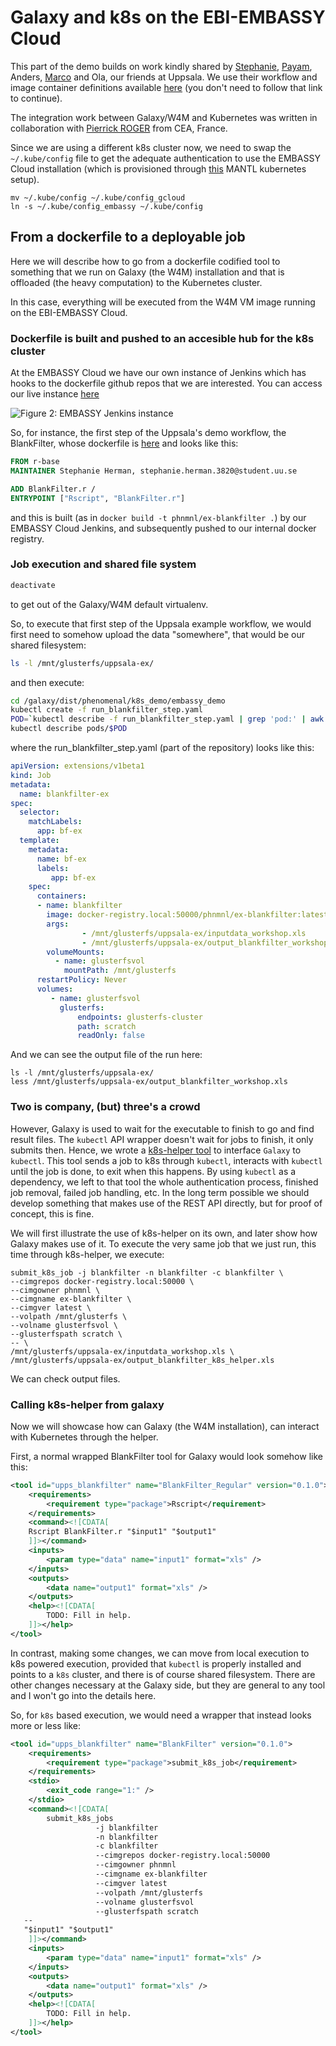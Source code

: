 # Galaxy and k8s on the EBI-EMBASSY Cloud

This part of the demo builds on work kindly shared by [Stephanie](https://github.com/stephanieherman), [Payam](https://github.com/PayamEmami), Anders, [Marco](https://github.com/mcapuccini) and Ola, our friends at Uppsala. We use their workflow and image container definitions available [here](https://github.com/phnmnl/workflow-demo) (you don't need to follow that link to continue).

The integration work between Galaxy/W4M and Kubernetes was written in collaboration with [Pierrick ROGER](https://github.com/pierrickrogermele) from CEA, France.

Since we are using a different k8s cluster now, we need to swap the `~/.kube/config` file to get the adequate authentication to use the EMBASSY Cloud installation (which is provisioned through [this](https://github.com/phnmnl/mantl-kubernetes) MANTL kubernetes setup).

```
mv ~/.kube/config ~/.kube/config_gcloud
ln -s ~/.kube/config_embassy ~/.kube/config
```

## From a dockerfile to a deployable job 

Here we will describe how to go from a dockerfile codified tool to something that we run on Galaxy (the W4M) installation and that is offloaded (the heavy computation) to the Kubernetes cluster.

In this case, everything will be executed from the W4M VM image running on the EBI-EMBASSY Cloud.

### Dockerfile is built and pushed to an accesible hub for the k8s cluster

At the EMBASSY Cloud we have our own instance of Jenkins which has hooks to the dockerfile github repos that we are interested. You can access our live instance [here](http://phenomenal-h2020.eu/jenkins/)

![Figure 2: EMBASSY Jenkins instance]()

So, for instance, the first step of the Uppsala's demo workflow, the BlankFilter, whose dockerfile is [here](https://github.com/phnmnl/workflow-demo/blob/master/BlankFilter/Dockerfile) and looks like this:

```dockerfile
FROM r-base
MAINTAINER Stephanie Herman, stephanie.herman.3820@student.uu.se

ADD BlankFilter.r /
ENTRYPOINT ["Rscript", "BlankFilter.r"] 
```

and this is built (as in `docker build -t phnmnl/ex-blankfilter .`) by our EMBASSY Cloud Jenkins, and subsequently pushed to our internal docker registry.

### Job execution and shared file system  

```bash
deactivate
```
to get out of the Galaxy/W4M default virtualenv.

So, to execute that first step of the Uppsala example workflow, we would first need to somehow upload the data "somewhere", that would be our shared filesystem:

```bash
ls -l /mnt/glusterfs/uppsala-ex/
```

and then execute:

```bash
cd /galaxy/dist/phenomenal/k8s_demo/embassy_demo
kubectl create -f run_blankfilter_step.yaml
POD=`kubectl describe -f run_blankfilter_step.yaml | grep 'pod:' | awk -F'pod: ' '{ print $2 }'`
kubectl describe pods/$POD
```

where the run_blankfilter_step.yaml (part of the repository) looks like this:

```yaml
apiVersion: extensions/v1beta1
kind: Job
metadata:
  name: blankfilter-ex
spec:
  selector:
    matchLabels:
      app: bf-ex
  template:
    metadata:
      name: bf-ex
      labels:
         app: bf-ex
    spec:
      containers:
      - name: blankfilter
        image: docker-registry.local:50000/phnmnl/ex-blankfilter:latest
        args:
                - /mnt/glusterfs/uppsala-ex/inputdata_workshop.xls
                - /mnt/glusterfs/uppsala-ex/output_blankfilter_workshop.xls
        volumeMounts: 
          - name: glusterfsvol
            mountPath: /mnt/glusterfs
      restartPolicy: Never
      volumes: 
         - name: glusterfsvol
           glusterfs: 
               endpoints: glusterfs-cluster
               path: scratch
               readOnly: false
```

And we can see the output file of the run here:

```
ls -l /mnt/glusterfs/uppsala-ex/
less /mnt/glusterfs/uppsala-ex/output_blankfilter_workshop.xls
```

### Two is company, (but) three's a crowd

However, Galaxy is used to wait for the executable to finish to go and find result files. The `kubectl` API wrapper doesn't wait for jobs to finish, it only submits then. Hence, we wrote a [k8s-helper tool](https://github.com/phnmnl/k8s-helper) to interface `Galaxy` to `kubectl`. This tool sends a job to k8s through `kubectl`, interacts with `kubectl` until the job is done, to exit when this happens. By using `kubectl` as a dependency, we left to that tool the whole authentication process, finished job removal, failed job handling, etc. In the long term possible we should develop something that makes use of the REST API directly, but for proof of concept, this is fine.

We will first illustrate the use of k8s-helper on its own, and later show how Galaxy makes use of it. To execute the very same job that we just run, this time through k8s-helper, we execute:

```
submit_k8s_job -j blankfilter -n blankfilter -c blankfilter \
--cimgrepos docker-registry.local:50000 \
--cimgowner phnmnl \
--cimgname ex-blankfilter \
--cimgver latest \
--volpath /mnt/glusterfs \
--volname glusterfsvol \
--glusterfspath scratch \
-- \
/mnt/glusterfs/uppsala-ex/inputdata_workshop.xls \
/mnt/glusterfs/uppsala-ex/output_blankfilter_k8s_helper.xls
```

We can check output files.

### Calling k8s-helper from galaxy

Now we will showcase how can Galaxy (the W4M installation), can interact with Kubernetes through the helper.

First, a normal wrapped BlankFilter tool for Galaxy would look somehow like this:

```xml
<tool id="upps_blankfilter" name="BlankFilter_Regular" version="0.1.0">
    <requirements>
        <requirement type="package">Rscript</requirement>
    </requirements>
    <command><![CDATA[
	Rscript BlankFilter.r "$input1" "$output1"
    ]]></command>
    <inputs>
        <param type="data" name="input1" format="xls" />
    </inputs>
    <outputs>
        <data name="output1" format="xls" />
    </outputs>
    <help><![CDATA[
        TODO: Fill in help.
    ]]></help>
</tool>
```

In contrast, making some changes, we can move from local execution to k8s powered execution, provided that `kubectl` is properly installed and points to a `k8s` cluster, and there is of course shared filesystem. There are other changes necessary at the Galaxy side, but they are general to any tool and I won't go into the details here.

So, for `k8s` based execution, we would need a wrapper that instead looks more or less like:

```xml
<tool id="upps_blankfilter" name="BlankFilter" version="0.1.0">
    <requirements>
        <requirement type="package">submit_k8s_job</requirement>
    </requirements>
    <stdio>
        <exit_code range="1:" />
    </stdio>
    <command><![CDATA[
        submit_k8s_jobs 
                   -j blankfilter
                   -n blankfilter
                   -c blankfilter
                   --cimgrepos docker-registry.local:50000
                   --cimgowner phnmnl 
                   --cimgname ex-blankfilter
                   --cimgver latest
                   --volpath /mnt/glusterfs
                   --volname glusterfsvol
                   --glusterfspath scratch
   --
   "$input1" "$output1"
    ]]></command>
    <inputs>
        <param type="data" name="input1" format="xls" />
    </inputs>
    <outputs>
        <data name="output1" format="xls" />
    </outputs>
    <help><![CDATA[
        TODO: Fill in help.
    ]]></help>
</tool>
```






